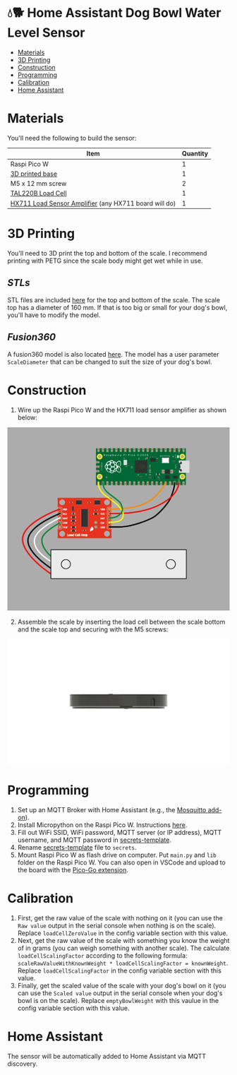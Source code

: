 # 💧🐕 Home Assistant Dog Bowl Water Level Sensor <!-- omit in toc -->

- [Materials](#materials)
- [3D Printing](#3d-printing)
- [Construction](#construction)
- [Programming](#programming)
- [Calibration](#calibration)
- [Home Assistant](#home-assistant)
  
# Materials

You'll need the following to build the sensor:

| Item | Quantity |
| --- | --- |
| Raspi Pico W | 1 |
| [3D printed base](base) | 1 |
| M5 x 12 mm screw | 2 |
| [TAL220B Load Cell](https://www.sparkfun.com/products/14729) | 1 |
| [HX711 Load Sensor Amplifier](https://www.sparkfun.com/products/13879) (any HX711 board will do) | 1 |

# 3D Printing

You'll need to 3D print the top and bottom of the scale. I recommend printing with PETG since the scale body might get wet while in use.

## *STLs* <!-- omit in toc -->

STL files are included [here](base/) for the top and bottom of the scale. The scale top has a diameter of 160 mm. If that is too big or small for your dog's bowl, you'll have to modify the model.

## *Fusion360* <!-- omit in toc -->

A fusion360 model is also located [here](base/). The model has a user parameter `ScaleDiameter` that can be changed to suit the size of your dog's bowl.

# Construction

1) Wire up the Raspi Pico W and the HX711 load sensor amplifier as shown below:

![wiring image](media/wiring.png)

2) Assemble the scale by inserting the load cell between the scale bottom and the scale top and securing with the M5 screws:

![construction image](media/construction.gif)

# Programming

1) Set up an MQTT Broker with Home Assistant (e.g., the [Mosquitto add-on](https://github.com/home-assistant/addons/blob/master/mosquitto/DOCS.md)).
2) Install Micropython on the Raspi Pico W. Instructions [here](https://www.raspberrypi.com/documentation/microcontrollers/micropython.html).
3) Fill out WiFi SSID, WiFi password, MQTT server (or IP address), MQTT username, and MQTT password in [secrets-template](src/lib/secrets-template.py).
4) Rename [secrets-template](src/lib/secrets-template.py) file to `secrets`.
5) Mount Raspi Pico W as flash drive on computer. Put `main.py` and `lib` folder on the Raspi Pico W. You can also open in VSCode and upload to the board with the [Pico-Go extension](http://pico-go.net).

# Calibration

1) First, get the raw value of the scale with nothing on it (you can use the `Raw value` output in the serial console when nothing is on the scale). Replace `loadCellZeroValue` in the config variable section with this value.
2) Next, get the raw value of the scale with something you know the weight of in grams (you can weigh something with another scale). The calculate `loadCellScalingFactor` according to the following formula: `scaleRawValueWithKnownWeight * loadCellScalingFactor = knownWeight`. Replace `loadCellScalingFactor` in the config variable section with this value.
3) Finally, get the scaled value of the scale with your dog's bowl on it (you can use the `Scaled value` output in the serial console when your dog's bowl is on the scale). Replace `emptyBowlWeight` with this vaulue in the config variable section with this value.
# Home Assistant

The sensor will be automatically added to Home Assistant via MQTT discovery.
